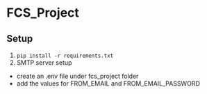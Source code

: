 # FCS_Project

## Setup

1. `pip install -r requirements.txt`
2. SMTP server setup
  - create an .env file under fcs_project folder
  - add the values for FROM_EMAIL and FROM_EMAIL_PASSWORD 
